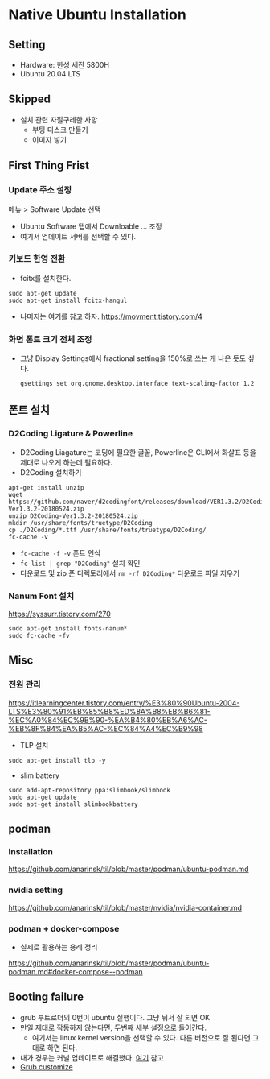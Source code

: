 # Native Ubuntu Installation 

## Setting 

+ Hardware: 한성 세잔 5800H
+ Ubuntu 20.04 LTS 

## Skipped 

+ 설치 관련 자질구레한 사항 
  + 부팅 디스크 만들기 
  + 이미지 넣기 
 
## First Thing Frist 

### Update 주소 설정 

메뉴 > Software Update 선택 

- Ubuntu Software 탭에서 Downloable ... 조정 
- 여기서 얻데이트 서버를 선택할 수 있다. 

### 키보드 한영 전환 

- fcitx를 설치한다. 

```
sudo apt-get update
sudo apt-get install fcitx-hangul
```
- 나머지는 여기를 참고 하자. https://movment.tistory.com/4 

### 화면 폰트 크기 전체 조정 

- 그냥 Display Settings에서 fractional setting을 150%로 쓰는 게 나은 듯도 싶다. 

  ```shell
  gsettings set org.gnome.desktop.interface text-scaling-factor 1.2
  ```

## 폰트 설치 

### D2Coding Ligature & Powerline 

- D2Coding Liagature는 코딩에 필요한 글꼴, Powerline은 CLI에서 화살표 등을 제대로 나오게 하는데 필요하다. 
- D2Coding 설치하기 

```shell
apt-get install unzip
wget https://github.com/naver/d2codingfont/releases/download/VER1.3.2/D2Coding-Ver1.3.2-20180524.zip
unzip D2Coding-Ver1.3.2-20180524.zip
mkdir /usr/share/fonts/truetype/D2Coding
cp ./D2Coding/*.ttf /usr/share/fonts/truetype/D2Coding/
fc-cache -v
```

- `fc-cache -f -v` 폰트 인식 
- `fc-list | grep "D2Coding"` 설치 확인 
- 다운로드 및 zip 푼 디렉토리에서 `rm -rf D2Coding*` 다운로드 파일 지우기 

### Nanum Font 설치 

https://syssurr.tistory.com/270 


```shell
sudo apt-get install fonts-nanum*
sudo fc-cache -fv
```

## Misc 

### 전원 관리 

https://itlearningcenter.tistory.com/entry/%E3%80%90Ubuntu-2004-LTS%E3%80%91%EB%85%B8%ED%8A%B8%EB%B6%81-%EC%A0%84%EC%9B%90-%EA%B4%80%EB%A6%AC-%EB%8F%84%EA%B5%AC-%EC%84%A4%EC%B9%98

- TLP 설치 

```shell
sudo apt-get install tlp -y
```

- slim battery 

```shell
sudo add-apt-repository ppa:slimbook/slimbook
sudo apt-get update
sudo apt-get install slimbookbattery
```


## podman 

### Installation 

https://github.com/anarinsk/til/blob/master/podman/ubuntu-podman.md

### nvidia setting 

https://github.com/anarinsk/til/blob/master/nvidia/nvidia-container.md

### podman + docker-compose

- 실제로 활용하는 용례 정리 

https://github.com/anarinsk/til/blob/master/podman/ubuntu-podman.md#docker-compose--podman

## Booting failure 

+ grub 부트로더의 0번이 ubuntu 실행이다. 그냥 둬서 잘 되면 OK 
+ 만일 제대로 작동하지 않는다면, 두번째 세부 설정으로 들어간다. 
  + 여기서는 linux kernel version을 선택할 수 있다. 다른 버전으로 잘 된다면 그대로 하면 된다. 
+ 내가 경우는 커널 업데이트로 해결했다. [여기](https://codechacha.com/ko/ubuntu-update-kerenl/) 참고
+ [Grub customize](https://kibua20.tistory.com/128)
